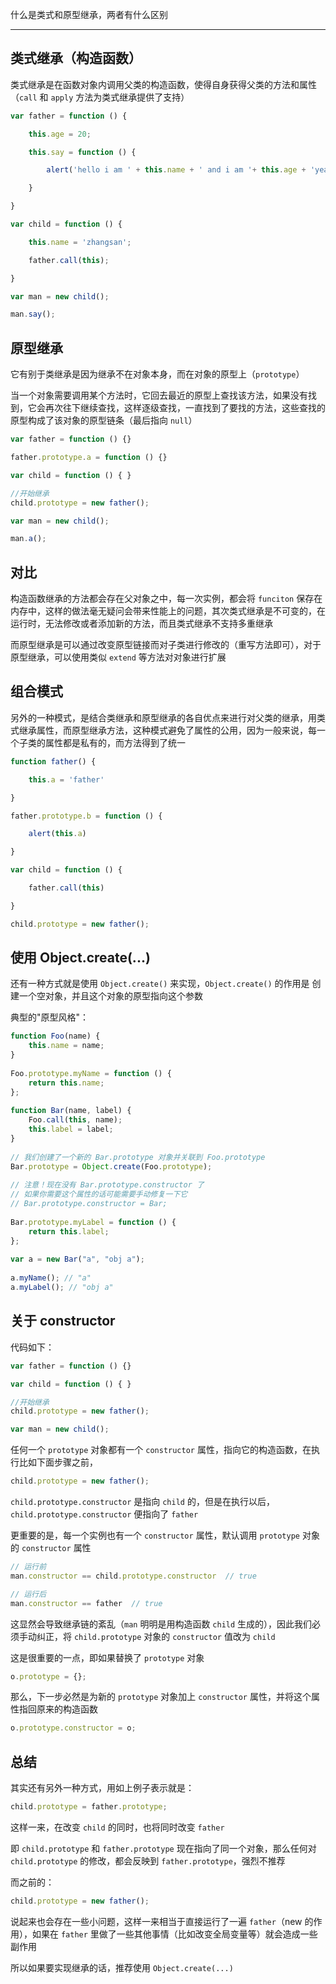 什么是类式和原型继承，两者有什么区别

----

## 类式继承（构造函数）

类式继承是在函数对象内调用父类的构造函数，使得自身获得父类的方法和属性（```call``` 和 ```apply``` 方法为类式继承提供了支持）

```js
var father = function () {

    this.age = 20;

    this.say = function () {

        alert('hello i am ' + this.name + ' and i am '+ this.age + 'years old');

    }

}

var child = function () {

    this.name = 'zhangsan';

    father.call(this);

}

var man = new child();

man.say();
```


## 原型继承

它有别于类继承是因为继承不在对象本身，而在对象的原型上（```prototype```）

当一个对象需要调用某个方法时，它回去最近的原型上查找该方法，如果没有找到，它会再次往下继续查找，这样逐级查找，一直找到了要找的方法，这些查找的原型构成了该对象的原型链条（最后指向 ```null```）

```js
var father = function () {}

father.prototype.a = function () {}

var child = function () { }

//开始继承
child.prototype = new father();

var man = new child();

man.a();
```


## 对比

构造函数继承的方法都会存在父对象之中，每一次实例，都会将 ```funciton``` 保存在内存中，这样的做法毫无疑问会带来性能上的问题，其次类式继承是不可变的，在运行时，无法修改或者添加新的方法，而且类式继承不支持多重继承

而原型继承是可以通过改变原型链接而对子类进行修改的（重写方法即可），对于原型继承，可以使用类似 ```extend``` 等方法对对象进行扩展


## 组合模式

另外的一种模式，是结合类继承和原型继承的各自优点来进行对父类的继承，用类式继承属性，而原型继承方法，这种模式避免了属性的公用，因为一般来说，每一个子类的属性都是私有的，而方法得到了统一

```js
function father() {

    this.a = 'father'

}

father.prototype.b = function () {

    alert(this.a)

}

var child = function () {

    father.call(this)

}

child.prototype = new father();
```


## 使用 Object.create(...)

还有一种方式就是使用 ```Object.create()``` 来实现，```Object.create()``` 的作用是 创建一个空对象，并且这个对象的原型指向这个参数

典型的"原型风格"：

```js
function Foo(name) {
    this.name = name;
}
 
Foo.prototype.myName = function () {
    return this.name;
};
 
function Bar(name, label) {
    Foo.call(this, name);
    this.label = label;
}
 
// 我们创建了一个新的 Bar.prototype 对象并关联到 Foo.prototype
Bar.prototype = Object.create(Foo.prototype);
 
// 注意！现在没有 Bar.prototype.constructor 了
// 如果你需要这个属性的话可能需要手动修复一下它
// Bar.prototype.constructor = Bar;
 
Bar.prototype.myLabel = function () {
    return this.label;
};
 
var a = new Bar("a", "obj a");
 
a.myName(); // "a"
a.myLabel(); // "obj a"
```

## 关于 constructor

代码如下：

```js
var father = function () {}

var child = function () { }

//开始继承
child.prototype = new father();

var man = new child();
```

任何一个 ```prototype``` 对象都有一个 ```constructor``` 属性，指向它的构造函数，在执行比如下面步骤之前，

```js
child.prototype = new father();
```

```child.prototype.constructor``` 是指向 ```child``` 的，但是在执行以后，```child.prototype.constructor``` 便指向了 ```father```

更重要的是，每一个实例也有一个 ```constructor``` 属性，默认调用 ```prototype``` 对象的 ```constructor``` 属性

```js
// 运行前
man.constructor == child.prototype.constructor  // true

// 运行后
man.constructor == father  // true
```

这显然会导致继承链的紊乱（```man``` 明明是用构造函数 ```child``` 生成的），因此我们必须手动纠正，将 ```child.prototype``` 对象的 ```constructor``` 值改为 ```child```

这是很重要的一点，即如果替换了 ```prototype``` 对象

```js
o.prototype = {};
```

那么，下一步必然是为新的 ```prototype``` 对象加上 ```constructor``` 属性，并将这个属性指回原来的构造函数

```js
o.prototype.constructor = o;
```

## 总结

其实还有另外一种方式，用如上例子表示就是：

```js
child.prototype = father.prototype;
```

这样一来，在改变 ```child``` 的同时，也将同时改变 ```father```

即 ```child.prototype``` 和 ```father.prototype``` 现在指向了同一个对象，那么任何对 ```child.prototype``` 的修改，都会反映到 ```father.prototype```，强烈不推荐

而之前的：

```js
child.prototype = new father();
```

说起来也会存在一些小问题，这样一来相当于直接运行了一遍 ```father```（new 的作用），如果在 ```father``` 里做了一些其他事情（比如改变全局变量等）就会造成一些副作用

所以如果要实现继承的话，推荐使用 ```Object.create(...)```

